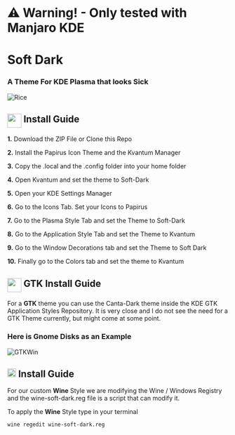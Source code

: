 # ⚠️ Warning! - Only tested with Manjaro KDE

# Soft Dark
### A Theme For KDE Plasma that looks Sick
![Rice](https://i.ibb.co/7jw3bBZ/rice.png)

## <img src="https://cdn.iconscout.com/icon/free/png-256/qt-2-555851.png" width=32 align="top"> Install Guide


**1.** Download the ZIP File or Clone this Repo

**2.** Install the Papirus Icon Theme and the Kvantum Manager

**3.** Copy the .local and the .config folder into your home folder

**4.** Open Kvantum and set the theme to Soft-Dark

**5.** Open your KDE Settings Manager

**6.** Go to the Icons Tab. Set your Icons to Papirus

**7.** Go to the Plasma Style Tab and set the Theme to Soft-Dark

**8.** Go to the Application Style Tab and set the Theme to Kvantum

**9.** Go to the Window Decorations tab and set the Theme to Soft Dark

**10.** Finally go to the Colors tab and set the theme to Kvantum

## <img src="https://www.gtk.org/assets/img/logo-gtk-sm.png" width=32 align="top"> GTK Install Guide

For a **GTK** theme you can use the Canta-Dark theme inside the KDE GTK Application Styles Repository. It is very close and I do not see the need for a GTK Theme currently, but might come at some point.

### Here is Gnome Disks as an Example
![GTKWin](https://i.ibb.co/whjx2sp/image.png)

## <img src="https://upload.wikimedia.org/wikipedia/commons/thumb/5/51/WINE-Logo.svg/1200px-WINE-Logo.svg.png" width=20 align="top"> Install Guide

For our custom **Wine** Style we are modifying the Wine / Windows Registry and the wine-soft-dark.reg file is a script that can modify it.

To apply the **Wine** Style type in your terminal

```bash
wine regedit wine-soft-dark.reg
```

